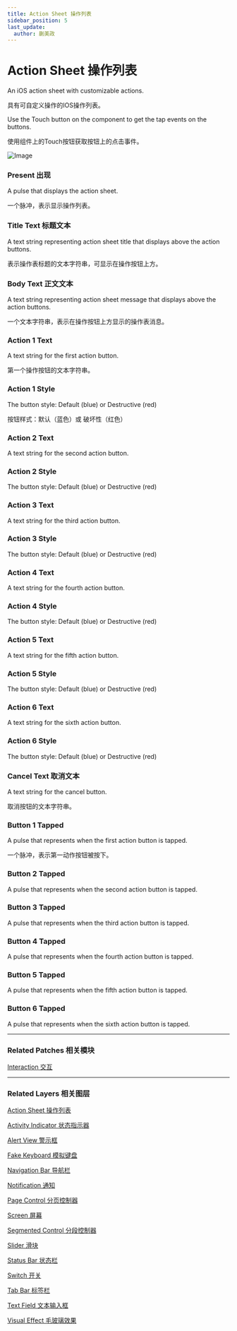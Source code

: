 ```yaml
---
title: Action Sheet 操作列表
sidebar_position: 5
last_update:
  author: 蒯美政
---
```


# Action Sheet 操作列表

An iOS action sheet with customizable actions.

具有可自定义操作的IOS操作列表。

Use the Touch button on the component to get the tap events on the buttons.

使用组件上的Touch按钮获取按钮上的点击事件。

![Image](@site/static/img/docs/iOS/action-sheet.png)

### Present 出现

A pulse that displays the action sheet.

一个脉冲，表示显示操作列表。

### Title Text 标题文本

A text string representing action sheet title that displays above the action buttons.

表示操作表标题的文本字符串，可显示在操作按钮上方。

### Body Text 正文文本

A text string representing action sheet message that displays above the action buttons.

一个文本字符串，表示在操作按钮上方显示的操作表消息。

### Action 1 Text

A text string for the first action button.

第一个操作按钮的文本字符串。

### Action 1 Style

The button style: Default (blue) or Destructive (red)

按钮样式：默认（蓝色）或 破坏性（红色）

### Action 2 Text

A text string for the second action button.

### Action 2 Style

The button style: Default (blue) or Destructive (red)

### Action 3 Text

A text string for the third action button.

### Action 3 Style

The button style: Default (blue) or Destructive (red)

### Action 4 Text

A text string for the fourth action button.

### Action 4 Style

The button style: Default (blue) or Destructive (red)

### Action 5 Text

A text string for the fifth action button.

### Action 5 Style

The button style: Default (blue) or Destructive (red)

### Action 6 Text

A text string for the sixth action button.

### Action 6 Style

The button style: Default (blue) or Destructive (red)

### Cancel Text 取消文本

A text string for the cancel button.

取消按钮的文本字符串。

### Button 1 Tapped

A pulse that represents when the first action button is tapped.

一个脉冲，表示第一动作按钮被按下。

### Button 2 Tapped

A pulse that represents when the second action button is tapped.

### Button 3 Tapped

A pulse that represents when the third action button is tapped.

### Button 4 Tapped

A pulse that represents when the fourth action button is tapped.

### Button 5 Tapped

A pulse that represents when the fifth action button is tapped.

### Button 6 Tapped

A pulse that represents when the sixth action button is tapped.

------

### Related Patches 相关模块

[Interaction 交互](./../Interaction/Interaction.md)

------

### Related Layers 相关图层

[Action Sheet 操作列表](./Action%20Sheet.md)

[Activity Indicator 状态指示器](./Activity%20Indicator.md)

[Alert View 警示框](./Alert%20View.md)

[Fake Keyboard 模拟键盘](./Fake%20Keyboard.md)

[Navigation Bar 导航栏](./Navigation%20Bar.md)

[Notification 通知](./Notification.md)

[Page Control 分页控制器](./Page%20Control.md)

[Screen 屏幕](./Screen.md)

[Segmented Control 分段控制器](./Segmented%20Control.md)

[Slider 滑块](./Slider.md)

[Status Bar 状态栏](./Status%20bar.md)

[Switch 开关](./Switch.md)

[Tab Bar 标签栏](./Tab%20Bar.md)

[Text Field 文本输入框](./Text%20Field.md)

[Visual Effect 毛玻璃效果](./Visual%20Effect.md)
